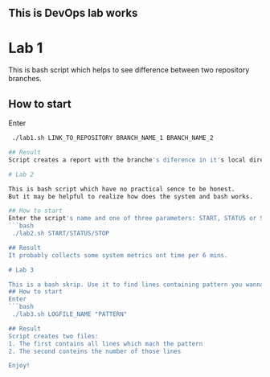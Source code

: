 ## This is DevOps lab works

# Lab 1

This is bash script which helps to see difference between two repository branches. 

## How to start
Enter 
 ```bash
  ./lab1.sh LINK_TO_REPOSITORY BRANCH_NAME_1 BRANCH_NAME_2

## Result
Script creates a report with the branche's diference in it's local directory

# Lab 2

This is bash script which have no practical sence to be honest.
But it may be helpful to realize how does the system and bash works.

## How to start
Enter the script's name and one of three parameters: START, STATUS or STOP to start, stop or find out if it is started or not.
 ```bash
  ./lab2.sh START/STATUS/STOP

## Result
It probably collects some system metrics ont time per 6 mins.

# Lab 3

This is a bash skrip. Use it to find lines containing pattern you wanna see
## How to start
Enter 
 ```bash
  ./lab3.sh LOGFILE_NAME "PATTERN"

## Result
Script creates two files:
1. The first contains all lines which mach the pattern
2. The second conteins the number of those lines

Enjoy!

